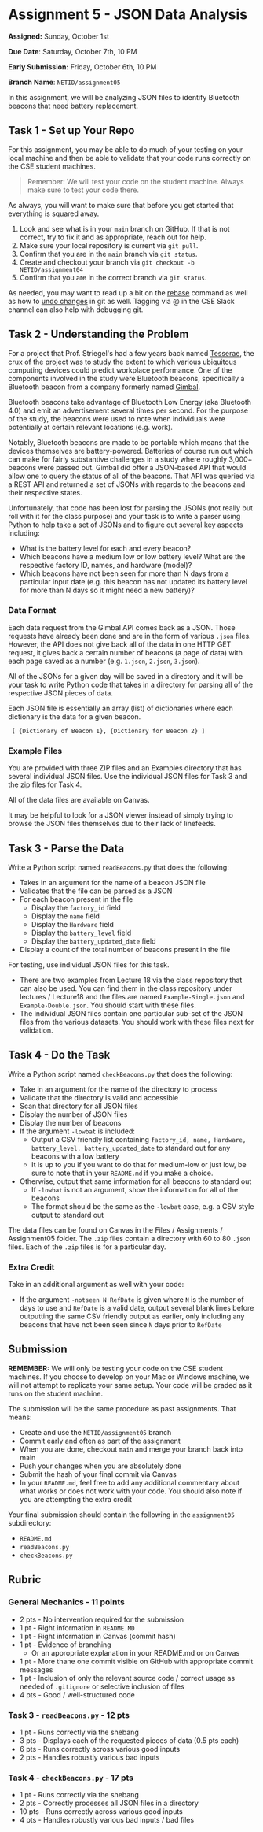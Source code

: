 # Assignment 5 - JSON Data Analysis

**Assigned:** Sunday, October 1st

**Due Date**: Saturday, October 7th, 10 PM

**Early Submission:** Friday, October 6th, 10 PM

**Branch Name**: `NETID/assignment05`

In this assignment, we will be analyzing JSON files to identify Bluetooth beacons that need battery replacement.

## Task 1 - Set up Your Repo

For this assignment, you may be able to do much of your testing on your local machine and then be able to validate that your code runs correctly on the CSE student machines.   

> Remember: We will test your code on the student machine.  Always make sure to test your code there.  

As always, you will want to make sure that before you get started that everything is squared away.  

1. Look and see what is in your `main` branch on GitHub.  If that is not correct, try to fix it and as appropriate, reach out for help.  
2. Make sure your local repository is current via `git pull`.  
3. Confirm that you are in the `main` branch via `git status`.
4. Create and checkout your branch via `git checkout -b NETID/assignment04`
5. Confirm that you are in the correct branch via `git status`.

As needed, you may want to read up a bit on the [rebase](https://www.atlassian.com/git/tutorials/rewriting-history/git-rebase) command as well as how to [undo changes](https://www.atlassian.com/git/tutorials/undoing-changes) in git as well. Tagging via @ in the CSE Slack channel can also help with debugging git.    

## Task 2 - Understanding the Problem

For a project that Prof. Striegel's had a few years back named [Tesserae](https://tesserae.nd.edu), the crux of the project was to study the extent to which various ubiquitous computing devices could predict workplace performance. One of the components involved in the study were Bluetooth beacons, specifically a Bluetooth beacon from a company formerly named [Gimbal](https://infillion.com/commerce/beacons/).  

Bluetooth beacons take advantage of Bluetooth Low Energy (aka Bluetooth 4.0) and emit an advertisement several times per second.  For the purpose of the study, the beacons were used to note when individuals were potentially at certain relevant locations (e.g. work).  

Notably, Bluetooth beacons are made to be portable which means that the devices themselves are battery-powered.  Batteries of course run out which can make for fairly substantive challenges in a study where roughly 3,000+ beacons were passed out.  Gimbal did offer a JSON-based API that would allow one to query the status of all of the beacons.  That API was queried via a REST API and returned a set of JSONs with regards to the beacons and their respective states.

Unfortunately, that code has been lost for parsing the JSONs (not really but roll with it for the class purpose) and your task is to write a parser using Python to help take a set of JSONs and to figure out several key aspects including:

* What is the battery level for each and every beacon?
* Which beacons have a medium low or low battery level?  What are the respective factory ID, names, and hardware (model)?
* Which beacons have not been seen for more than N days from a particular input date (e.g. this beacon has not updated its battery level for more than N days so it might need a new battery)?

### Data Format

Each data request from the Gimbal API comes back as a JSON.  Those requests have already been done and are in the form of various `.json` files.  However, the API does not give back all of the data in one HTTP GET request, it gives back a certain number of beacons (a page of data) with each page saved as a number (e.g. `1.json`, `2.json`, `3.json`).  

All of the JSONs for a given day will be saved in a directory and it will be your task to write Python code that takes in a directory for parsing all of the respective JSON pieces of data.  

Each JSON file is essentially an array (list) of dictionaries where each dictionary is the data for a given beacon.  

` [ {Dictionary of Beacon 1}, {Dictionary for Beacon 2} ]`

### Example Files

You are provided with three ZIP files and an Examples directory that has several individual JSON files.  Use the individual JSON files for Task 3 and the zip files for Task 4.

All of the data files are available on Canvas.  

It may be helpful to look for a JSON viewer instead of simply trying to browse the JSON files themselves due to their lack of linefeeds.  

## Task 3 - Parse the Data

Write a Python script named `readBeacons.py` that does the following:

* Takes in an argument for the name of a beacon JSON file
* Validates that the file can be parsed as a JSON
* For each beacon present in the file
   * Display the `factory_id` field
   * Display the `name` field
   * Display the `Hardware` field
   * Display the `battery_level` field
   * Display the `battery_updated_date` field
* Display a count of the total number of beacons present in the file   

For testing, use individual JSON files for this task.

* There are two examples from Lecture 18 via the class repository that can also be used. You can find them in the class repository under lectures / Lecture18 and the files are named `Example-Single.json` and `Example-Double.json`.  You should start with these files.       
* The individual JSON files contain one particular sub-set of the JSON files from the various datasets.  You should work with these files next for validation.
 
## Task 4 - Do the Task

Write a Python script named `checkBeacons.py` that does the following:

* Take in an argument for the name of the directory to process
* Validate that the directory is valid and accessible
* Scan that directory for all JSON files
* Display the number of JSON files
* Display the number of beacons
* If the argument `-lowbat` is included:
  * Output a CSV friendly list containing `factory_id, name, Hardware, battery_level, battery_updated_date` to standard out for any beacons with a low battery
  * It is up to you if you want to do that for medium-low or just low, be sure to note that in your `README.md` if you make a choice.
* Otherwise, output that same information for all beacons to standard out
   * If `-lowbat` is not an argument, show the information for all of the beacons
   * The format should be the same as the `-lowbat` case, e.g. a CSV style output to standard out 

The data files can be found on Canvas in the Files / Assignments / Assignment05 folder.  The `.zip` files contain a directory with 60 to 80 `.json` files.  Each of the `.zip` files is for a particular day.

### Extra Credit

Take in an additional argument as well with your code:

* If the argument `-notseen N RefDate` is given where `N` is the number of days to use and `RefDate` is a valid date, output several blank lines before outputting the same CSV friendly output as earlier, only including any beacons that have not been seen since `N` days prior to `RefDate`

## Submission

**REMEMBER:** We will only be testing your code on the CSE student machines.  If you choose to develop on your Mac or Windows machine, we will not attempt to replicate your same setup.  Your code will be graded as it runs on the student machine.  

The submission will be the same procedure as past assignments.  That means:

* Create and use the `NETID/assignment05` branch
* Commit early and often as part of the assignment
* When you are done, checkout `main` and merge your branch back into main
* Push your changes when you are absolutely done
* Submit the hash of your final commit via Canvas
* In your `README.md`, feel free to add any additional commentary about what works or does not work with your code. You should also note if you are attempting the extra credit

Your final submission should contain the following in the `assignment05` subdirectory:

* `README.md`
* `readBeacons.py`
* `checkBeacons.py`

## Rubric  

### General Mechanics - 11 points

* 2 pts - No intervention required for the submission
* 1 pt - Right information in `README.MD`
* 1 pt - Right information in Canvas (commit hash)
* 1 pt - Evidence of branching
   * Or an appropriate explanation in your README.md or on Canvas 
* 1 pt - More thane one commit visible on GitHub with appropriate commit messages
* 1 pt - Inclusion of only the relevant source code / correct usage as needed of `.gitignore` or selective inclusion of files
* 4 pts - Good / well-structured code

### Task 3 - `readBeacons.py` - 12 pts

* 1 pt - Runs correctly via the shebang
* 3 pts - Displays each of the requested pieces of data (0.5 pts each)
* 6 pts - Runs correctly across various good inputs
* 2 pts - Handles robustly various bad inputs

### Task 4 - `checkBeacons.py` - 17 pts

* 1 pt - Runs correctly via the shebang
* 2 pts - Correctly processes all JSON files in a directory
* 10 pts - Runs correctly across various good inputs
* 4 pts - Handles robustly various bad inputs / bad files
 